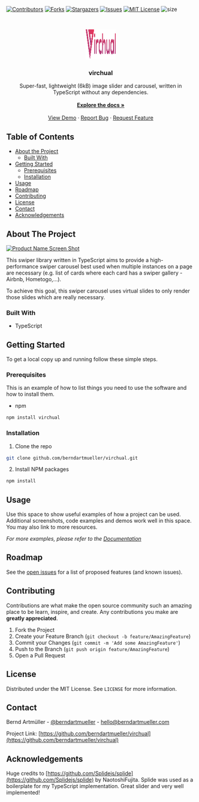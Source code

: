 <!-- PROJECT SHIELDS -->

[![Contributors][contributors-shield]][contributors-url]
[![Forks][forks-shield]][forks-url]
[![Stargazers][stars-shield]][stars-url]
[![Issues][issues-shield]][issues-url]
[![MIT License][license-shield]][license-url]
![size][size-shield]

<!-- PROJECT LOGO -->
<br />
<p align="center">
  <a href="https://github.com/berndartmueller/virchual">
    <img src="images/logo.png" alt="Logo" width="80" height="80">
  </a>

  <h3 align="center">virchual</h3>

  <p align="center">
    Super-fast, lightweight (6kB) image slider and carousel, written in TypeScript without any dependencies.
    <br />
    <br />
    <a href="https://github.com/berndartmueller/virchual"><strong>Explore the docs »</strong></a>
    <br />
    <br />
    <a href="https://github.com/berndartmueller/virchual">View Demo</a>
    ·
    <a href="https://github.com/berndartmueller/virchual/issues">Report Bug</a>
    ·
    <a href="https://github.com/berndartmueller/virchual/issues">Request Feature</a>
  </p>
</p>

<!-- TABLE OF CONTENTS -->

## Table of Contents

- [About the Project](#about-the-project)
  - [Built With](#built-with)
- [Getting Started](#getting-started)
  - [Prerequisites](#prerequisites)
  - [Installation](#installation)
- [Usage](#usage)
- [Roadmap](#roadmap)
- [Contributing](#contributing)
- [License](#license)
- [Contact](#contact)
- [Acknowledgements](#acknowledgements)

<!-- ABOUT THE PROJECT -->

## About The Project

[![Product Name Screen Shot][product-screenshot]](https://example.com)

This swiper library written in TypeScript aims to provide a high-performance swiper carousel best used when multiple instances on a page are necessary (e.g. list of cards where each card has a swiper gallery - Airbnb, Hometogo,...).

To achieve this goal, this swiper carousel uses virtual slides to only render those slides which are really necessary.

### Built With

- TypeScript

<!-- GETTING STARTED -->

## Getting Started

To get a local copy up and running follow these simple steps.

### Prerequisites

This is an example of how to list things you need to use the software and how to install them.

- npm

```sh
npm install virchual
```

### Installation

1. Clone the repo

```sh
git clone github.com/berndartmueller/virchual.git
```

2. Install NPM packages

```sh
npm install
```

<!-- USAGE EXAMPLES -->

## Usage

Use this space to show useful examples of how a project can be used. Additional screenshots, code examples and demos work well in this space. You may also link to more resources.

_For more examples, please refer to the [Documentation](https://example.com)_

<!-- ROADMAP -->

## Roadmap

See the [open issues](https://github.com/berndartmueller/virchual/issues) for a list of proposed features (and known issues).

<!-- CONTRIBUTING -->

## Contributing

Contributions are what make the open source community such an amazing place to be learn, inspire, and create. Any contributions you make are **greatly appreciated**.

1. Fork the Project
2. Create your Feature Branch (`git checkout -b feature/AmazingFeature`)
3. Commit your Changes (`git commit -m 'Add some AmazingFeature'`)
4. Push to the Branch (`git push origin feature/AmazingFeature`)
5. Open a Pull Request

<!-- LICENSE -->

## License

Distributed under the MIT License. See `LICENSE` for more information.

<!-- CONTACT -->

## Contact

Bernd Artmüller - [@berndartmueller](https://twitter.com/berndartmueller) - hello@berndartmueller.com

Project Link: [https://github.com/berndartmueller/virchual](https://github.com/berndartmueller/virchual)

<!-- ACKNOWLEDGEMENTS -->

## Acknowledgements

Huge credits to [https://github.com/Splidejs/splide](https://github.com/Splidejs/splide) by NaotoshiFujita. Splide was used as a boilerplate for my TypeScript implementation. Great slider and very well implemented!

<!-- MARKDOWN LINKS & IMAGES -->
<!-- https://www.markdownguide.org/basic-syntax/#reference-style-links -->

[contributors-shield]: https://img.shields.io/github/contributors/berndartmueller/virchual.svg?style=flat-square
[contributors-url]: https://github.com/berndartmueller/virchual/graphs/contributors
[forks-shield]: https://img.shields.io/github/forks/berndartmueller/virchual.svg?style=flat-square
[forks-url]: https://github.com/berndartmueller/virchual/network/members
[stars-shield]: https://img.shields.io/github/stars/berndartmueller/virchual.svg?style=flat-square
[stars-url]: https://github.com/berndartmueller/virchual/stargazers
[issues-shield]: https://img.shields.io/github/issues/berndartmueller/virchual.svg?style=flat-square
[issues-url]: https://github.com/berndartmueller/virchual/issues
[license-shield]: https://img.shields.io/github/license/berndartmueller/virchual.svg?style=flat-square
[license-url]: https://github.com/berndartmueller/virchual/blob/master/LICENSE
[twitter-shield]: https://img.shields.io/badge/-Twitter-black.svg?style=flat-square&logo=twitter&colorB=555
[twitter-url]: https://www.twitter.com/berndartmueller
[product-screenshot]: images/screenshot.png
[size-shield]: https://img.shields.io/bundlephobia/minzip/mailgo.svg?color=%23477998&style=flat-square
